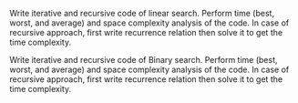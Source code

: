 Write iterative and recursive code of linear search. Perform time (best, worst, and average) and space complexity analysis of the code. In case of recursive approach, first write recurrence relation then solve it to get the time complexity.

Write iterative and recursive code of Binary search. Perform time (best, worst, and average) and space complexity analysis of the code. In case of recursive approach, first write recurrence relation then solve it to get the time complexity.
